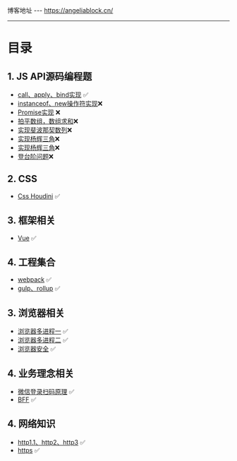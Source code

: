 博客地址 ---  https://angeliablock.cn/

---

# 目录

## 1. JS API源码编程题
  - [call、apply、bind实现](https://angeliablock.cn/post/handwritting-bind/) ✅
  - [instanceof、new操作符实现](https://angeliablock.cn/post/handwritting-bind/)❌
  - [Promise实现](https://angeliablock.cn/post/handwritting-bind/) ❌
  - [拍平数组，数组求和](https://angeliablock.cn/post/handwritting-bind/)❌
  - [实现斐波那契数列](https://angeliablock.cn/post/handwritting-bind/)❌
  - [实现杨辉三角](https://angeliablock.cn/post/handwritting-bind/)❌
  - [实现杨辉三角](https://angeliablock.cn/post/handwritting-bind/)❌
  - [登台阶问题](https://angeliablock.cn/post/handwritting-bind/)❌
  
## 2. CSS
  - [Css Houdini](https://angeliablock.cn/post/browserStructure/) ✅
  
## 3. 框架相关
  - [Vue](https://angeliablock.cn/post/browserStructure/) ✅
  
## 4. 工程集合
  - [webpack](https://angeliablock.cn/post/browserStructure/) ✅
  - [gulp、rollup](https://angeliablock.cn/post/browserStructure/) ✅

## 3. 浏览器相关
  - [浏览器多进程一](https://angeliablock.cn/post/browserStructure/) ✅
  - [浏览器多进程二](https://angeliablock.cn/post/browserMutiProcess/) ✅
  - [浏览器安全](https://angeliablock.cn/post/browserSecurity/) ✅

## 4. 业务理念相关
  - [微信登录扫码原理](https://angeliablock.cn/post/browserStructure/) ✅
  - [BFF](https://angeliablock.cn/post/browserStructure/) ✅

## 4. 网络知识
  - [http1.1、http2、http3](https://angeliablock.cn/post/browserStructure/) ✅
  - [https](https://angeliablock.cn/post/browserStructure/) ✅
 
 
